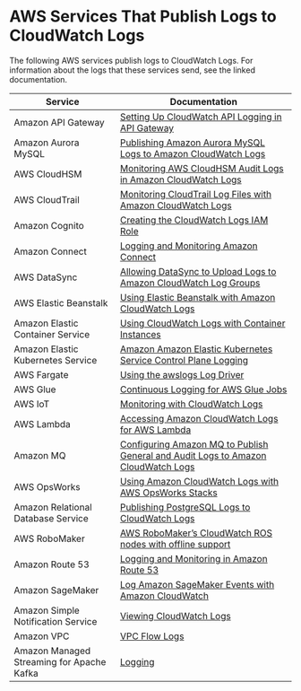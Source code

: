 # AWS Services That Publish Logs to CloudWatch Logs<a name="aws-services-sending-logs"></a>

The following AWS services publish logs to CloudWatch Logs\. For information about the logs that these services send, see the linked documentation\.


| Service | Documentation | 
| --- | --- | 
|  Amazon API Gateway  |  [ Setting Up CloudWatch API Logging in API Gateway](https://docs.aws.amazon.com/apigateway/latest/developerguide/set-up-logging.html)  | 
|  Amazon Aurora MySQL  |  [ Publishing Amazon Aurora MySQL Logs to Amazon CloudWatch Logs](https://docs.aws.amazon.com/AmazonRDS/latest/AuroraUserGuide/AuroraMySQL.Integrating.CloudWatch.html)  | 
|  AWS CloudHSM  |  [ Monitoring AWS CloudHSM Audit Logs in Amazon CloudWatch Logs](https://docs.aws.amazon.com/cloudhsm/latest/userguide/get-hsm-audit-logs-using-cloudwatch.html)  | 
|  AWS CloudTrail  |  [ Monitoring CloudTrail Log Files with Amazon CloudWatch Logs](https://docs.aws.amazon.com/awscloudtrail/latest/userguide/monitor-cloudtrail-log-files-with-cloudwatch-logs.html)  | 
|  Amazon Cognito  |  [Creating the CloudWatch Logs IAM Role](https://docs.aws.amazon.com/cognito/latest/developerguide/cognito-user-pools-using-import-tool-cli-cloudwatch-iam-role.html)  | 
|  Amazon Connect  |  [Logging and Monitoring Amazon Connect](https://docs.aws.amazon.com/connect/latest/adminguide/logging-and-monitoring.html)  | 
|  AWS DataSync  |  [ Allowing DataSync to Upload Logs to Amazon CloudWatch Log Groups](https://docs.aws.amazon.com/datasync/latest/userguide/monitor-datasync.html#cloudwatchlogs)  | 
|  AWS Elastic Beanstalk  |  [ Using Elastic Beanstalk with Amazon CloudWatch Logs](https://docs.aws.amazon.com/elasticbeanstalk/latest/dg/AWSHowTo.cloudwatchlogs.html)  | 
|  Amazon Elastic Container Service  |  [ Using CloudWatch Logs with Container Instances](https://docs.aws.amazon.com/AmazonECS/latest/developerguide/using_cloudwatch_logs.html)  | 
|  Amazon Elastic Kubernetes Service  |  [ Amazon Amazon Elastic Kubernetes Service Control Plane Logging](https://docs.aws.amazon.com/eks/latest/userguide/control-plane-logs.html)  | 
|  AWS Fargate  |  [ Using the awslogs Log Driver](https://docs.aws.amazon.com/AmazonECS/latest/developerguide/using_awslogs.html)  | 
|  AWS Glue  |  [ Continuous Logging for AWS Glue Jobs](https://docs.aws.amazon.com/glue/latest/dg/monitor-continuous-logging.html)  | 
|  AWS IoT  |  [Monitoring with CloudWatch Logs](https://docs.aws.amazon.com/iot/latest/developerguide/cloud-watch-logs.html)  | 
|  AWS Lambda  |  [ Accessing Amazon CloudWatch Logs for AWS Lambda](https://docs.aws.amazon.com/lambda/latest/dg/monitoring-cloudwatchlogs.html)  | 
|  Amazon MQ  |  [ Configuring Amazon MQ to Publish General and Audit Logs to Amazon CloudWatch Logs](https://docs.aws.amazon.com/amazon-mq/latest/developer-guide/security-logging-monitoring-configure-cloudwatch)  | 
|  AWS OpsWorks  |  [ Using Amazon CloudWatch Logs with AWS OpsWorks Stacks](https://docs.aws.amazon.com/opsworks/latest/userguide/monitoring-cloudwatch-logs.html)  | 
|  Amazon Relational Database Service  |  [ Publishing PostgreSQL Logs to CloudWatch Logs](https://docs.aws.amazon.com/AmazonRDS/latest/UserGuide/USER_LogAccess.Concepts.PostgreSQL.html#USER_LogAccess.PostgreSQL.PublishtoCloudWatchLogs)  | 
|  AWS RoboMaker  |  [ AWS RoboMaker’s CloudWatch ROS nodes with offline support](https://aws.amazon.com/blogs/opensource/robomaker-cloudwatch-ros-nodes-offline-support/)  | 
|  Amazon Route 53  |  [ Logging and Monitoring in Amazon Route 53](https://docs.aws.amazon.com/Route53/latest/DeveloperGuide/logging-monitoring.html)  | 
|  Amazon SageMaker  |  [ Log Amazon SageMaker Events with Amazon CloudWatch](https://docs.aws.amazon.com/sagemaker/latest/dg/logging-cloudwatch.html)  | 
|  Amazon Simple Notification Service  |  [ Viewing CloudWatch Logs](https://docs.aws.amazon.com/sns/latest/dg/sms_stats_cloudwatch.html#sns-viewing-cloudwatch-logs)  | 
|  Amazon VPC  |  [VPC Flow Logs](https://docs.aws.amazon.com/vpc/latest/userguide/flow-logs.html)  | 
|  Amazon Managed Streaming for Apache Kafka  |  [Logging](https://docs.aws.amazon.com/msk/latest/developerguide/msk-logging.html)  | 

